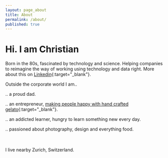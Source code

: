 ```yaml
---
layout: page_about
title: About
permalink: /about/
published: true
---
```


# Hi. I am Christian

Born in the 80s, fascinated by technology and science. 
Helping companies to reimagine the way of working using technology and data right.
More about this on [Linkedin](https://ch.linkedin.com/in/christianpopa){:target="\_blank"}.

Outside the corporate world I am..

.. a proud dad.

.. an entrepreneur, [making people happy with hand crafted gelato](https://eiszeit.co/){:target="\_blank"}.

.. an addicted learner, hungry to learn something new every day.

.. passioned about photography, design and everything food.<br>
<br>
<br>

I live nearby Zurich, Switzerland.
